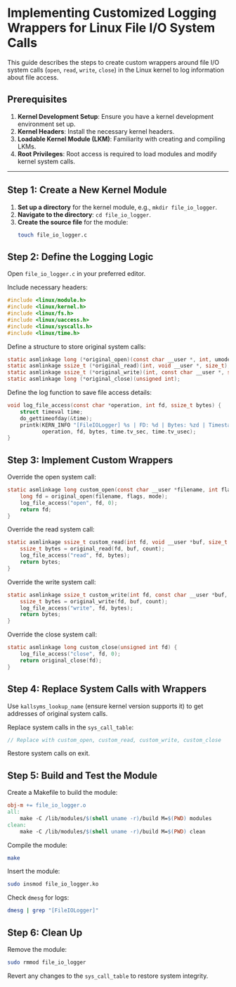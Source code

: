 # Implementing Customized Logging Wrappers for Linux File I/O System Calls

This guide describes the steps to create custom wrappers around file I/O system calls (`open`, `read`, `write`, `close`) in the Linux kernel to log information about file access.

## Prerequisites
1. **Kernel Development Setup**: Ensure you have a kernel development environment set up.
2. **Kernel Headers**: Install the necessary kernel headers.
3. **Loadable Kernel Module (LKM)**: Familiarity with creating and compiling LKMs.
4. **Root Privileges**: Root access is required to load modules and modify kernel system calls.

---

## Step 1: Create a New Kernel Module
1. **Set up a directory** for the kernel module, e.g., `mkdir file_io_logger`.
2. **Navigate to the directory**: `cd file_io_logger`.
3. **Create the source file** for the module:
   ```bash
   touch file_io_logger.c

## Step 2: Define the Logging Logic
Open `file_io_logger.c` in your preferred editor.

Include necessary headers:

```c
#include <linux/module.h>
#include <linux/kernel.h>
#include <linux/fs.h>
#include <linux/uaccess.h>
#include <linux/syscalls.h>
#include <linux/time.h>
```

Define a structure to store original system calls:

```c
static asmlinkage long (*original_open)(const char __user *, int, umode_t);
static asmlinkage ssize_t (*original_read)(int, void __user *, size_t);
static asmlinkage ssize_t (*original_write)(int, const char __user *, size_t);
static asmlinkage long (*original_close)(unsigned int);
```

Define the log function to save file access details:

```c
void log_file_access(const char *operation, int fd, ssize_t bytes) {
    struct timeval time;
    do_gettimeofday(&time);
    printk(KERN_INFO "[FileIOLogger] %s | FD: %d | Bytes: %zd | Timestamp: %ld.%ld\n",
           operation, fd, bytes, time.tv_sec, time.tv_usec);
}
```

## Step 3: Implement Custom Wrappers
Override the open system call:

```c
static asmlinkage long custom_open(const char __user *filename, int flags, umode_t mode) {
    long fd = original_open(filename, flags, mode);
    log_file_access("open", fd, 0);
    return fd;
}
```

Override the read system call:

```c
static asmlinkage ssize_t custom_read(int fd, void __user *buf, size_t count) {
    ssize_t bytes = original_read(fd, buf, count);
    log_file_access("read", fd, bytes);
    return bytes;
}
```

Override the write system call:

```c
static asmlinkage ssize_t custom_write(int fd, const char __user *buf, size_t count) {
    ssize_t bytes = original_write(fd, buf, count);
    log_file_access("write", fd, bytes);
    return bytes;
}
```

Override the close system call:

```c
static asmlinkage long custom_close(unsigned int fd) {
    log_file_access("close", fd, 0);
    return original_close(fd);
}
```

## Step 4: Replace System Calls with Wrappers
Use `kallsyms_lookup_name` (ensure kernel version supports it) to get addresses of original system calls.

Replace system calls in the `sys_call_table`:

```c
// Replace with custom_open, custom_read, custom_write, custom_close
```

Restore system calls on exit.

## Step 5: Build and Test the Module
Create a Makefile to build the module:

```makefile
obj-m += file_io_logger.o
all:
    make -C /lib/modules/$(shell uname -r)/build M=$(PWD) modules
clean:
    make -C /lib/modules/$(shell uname -r)/build M=$(PWD) clean
```

Compile the module:

```bash
make
```

Insert the module:

```bash
sudo insmod file_io_logger.ko
```

Check `dmesg` for logs:

```bash
dmesg | grep "[FileIOLogger]"
```

## Step 6: Clean Up
Remove the module:

```bash
sudo rmmod file_io_logger
```

Revert any changes to the `sys_call_table` to restore system integrity.